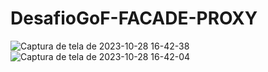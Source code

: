 # DesafioGoF-FACADE-PROXY




![Captura de tela de 2023-10-28 16-42-38](https://github.com/jupradoai/DesafioGoF-FACADE-PROXY/assets/116569763/b62d6be7-9650-4cdc-a894-00c0f6eb8bfb)
![Captura de tela de 2023-10-28 16-42-04](https://github.com/jupradoai/DesafioGoF-FACADE-PROXY/assets/116569763/efbf7942-34d0-45f8-bc6b-7e45e62353d7)
